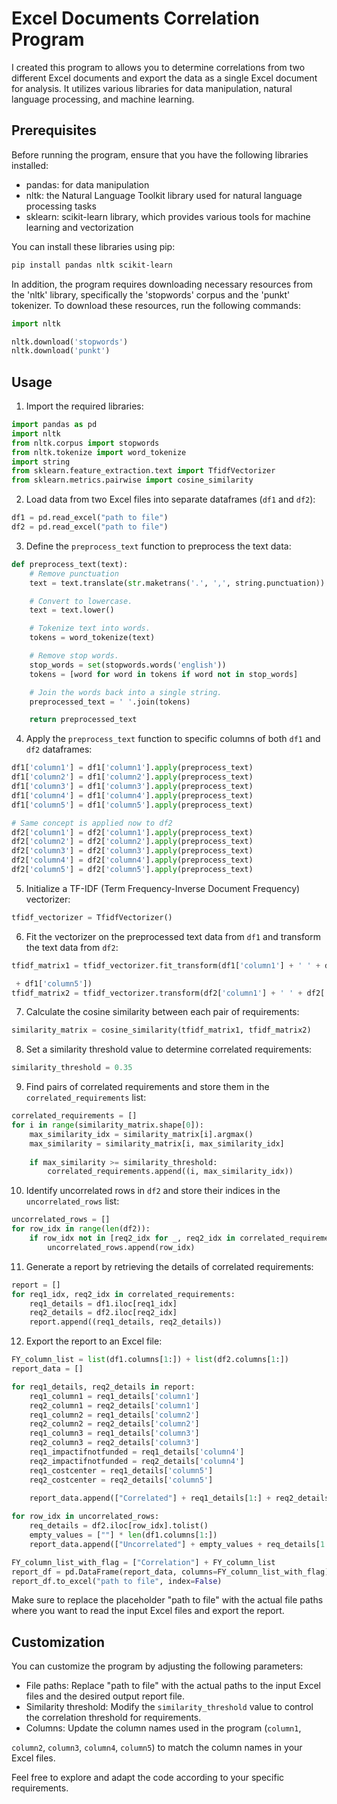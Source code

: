 # Excel Documents Correlation Program

I created this program to allows you to determine correlations from two different Excel documents and export the data as a single Excel document for analysis. It utilizes various libraries for data manipulation, natural language processing, and machine learning.

## Prerequisites

Before running the program, ensure that you have the following libraries installed:

- pandas: for data manipulation
- nltk: the Natural Language Toolkit library used for natural language processing tasks
- sklearn: scikit-learn library, which provides various tools for machine learning and vectorization

You can install these libraries using pip:

```bash
pip install pandas nltk scikit-learn
```

In addition, the program requires downloading necessary resources from the 'nltk' library, specifically the 'stopwords' corpus and the 'punkt' tokenizer. To download these resources, run the following commands:

```python
import nltk

nltk.download('stopwords')
nltk.download('punkt')
```

## Usage

1. Import the required libraries:

```python
import pandas as pd
import nltk
from nltk.corpus import stopwords
from nltk.tokenize import word_tokenize
import string
from sklearn.feature_extraction.text import TfidfVectorizer
from sklearn.metrics.pairwise import cosine_similarity
```

2. Load data from two Excel files into separate dataframes (`df1` and `df2`):

```python
df1 = pd.read_excel("path to file")
df2 = pd.read_excel("path to file")
```

3. Define the `preprocess_text` function to preprocess the text data:

```python
def preprocess_text(text):
    # Remove punctuation
    text = text.translate(str.maketrans('.', ',', string.punctuation))

    # Convert to lowercase.
    text = text.lower()

    # Tokenize text into words.
    tokens = word_tokenize(text)

    # Remove stop words.
    stop_words = set(stopwords.words('english'))
    tokens = [word for word in tokens if word not in stop_words]

    # Join the words back into a single string.
    preprocessed_text = ' '.join(tokens)

    return preprocessed_text
```

4. Apply the `preprocess_text` function to specific columns of both `df1` and `df2` dataframes:

```python
df1['column1'] = df1['column1'].apply(preprocess_text)
df1['column2'] = df1['column2'].apply(preprocess_text)
df1['column3'] = df1['column3'].apply(preprocess_text)
df1['column4'] = df1['column4'].apply(preprocess_text)
df1['column5'] = df1['column5'].apply(preprocess_text)

# Same concept is applied now to df2
df2['column1'] = df2['column1'].apply(preprocess_text)
df2['column2'] = df2['column2'].apply(preprocess_text)
df2['column3'] = df2['column3'].apply(preprocess_text)
df2['column4'] = df2['column4'].apply(preprocess_text)
df2['column5'] = df2['column5'].apply(preprocess_text)
```

5. Initialize a TF-IDF (Term Frequency-Inverse Document Frequency) vectorizer:

```python
tfidf_vectorizer = TfidfVectorizer()
```

6. Fit the vectorizer on the preprocessed text data from `df1` and transform the text data from `df2`:

```python
tfidf_matrix1 = tfidf_vectorizer.fit_transform(df1['column1'] + ' ' + df1['column2'] + ' ' + df1['column3'] + ' ' + df1['column4'] + ' '

 + df1['column5'])
tfidf_matrix2 = tfidf_vectorizer.transform(df2['column1'] + ' ' + df2['column2'] + ' ' + df2['column3'] + ' ' + df2['column4'] + ' ' + df2['column5'])
```

7. Calculate the cosine similarity between each pair of requirements:

```python
similarity_matrix = cosine_similarity(tfidf_matrix1, tfidf_matrix2)
```

8. Set a similarity threshold value to determine correlated requirements:

```python
similarity_threshold = 0.35
```

9. Find pairs of correlated requirements and store them in the `correlated_requirements` list:

```python
correlated_requirements = []
for i in range(similarity_matrix.shape[0]):
    max_similarity_idx = similarity_matrix[i].argmax()
    max_similarity = similarity_matrix[i, max_similarity_idx]
    
    if max_similarity >= similarity_threshold:
        correlated_requirements.append((i, max_similarity_idx))
```

10. Identify uncorrelated rows in `df2` and store their indices in the `uncorrelated_rows` list:

```python
uncorrelated_rows = []
for row_idx in range(len(df2)):
    if row_idx not in [req2_idx for _, req2_idx in correlated_requirements]:
        uncorrelated_rows.append(row_idx)
```

11. Generate a report by retrieving the details of correlated requirements:

```python
report = []
for req1_idx, req2_idx in correlated_requirements:
    req1_details = df1.iloc[req1_idx]
    req2_details = df2.iloc[req2_idx]
    report.append((req1_details, req2_details))
```

12. Export the report to an Excel file:

```python
FY_column_list = list(df1.columns[1:]) + list(df2.columns[1:])
report_data = []

for req1_details, req2_details in report:
    req1_column1 = req1_details['column1']
    req2_column1 = req2_details['column1']
    req1_column2 = req1_details['column2']
    req2_column2 = req2_details['column2']
    req1_column3 = req1_details['column3']
    req2_column3 = req2_details['column3']
    req1_impactifnotfunded = req1_details['column4']
    req2_impactifnotfunded = req2_details['column4']
    req1_costcenter = req1_details['column5']
    req2_costcenter = req2_details['column5']
 
    report_data.append(["Correlated"] + req1_details[1:] + req2_details[1:])

for row_idx in uncorrelated_rows:
    req_details = df2.iloc[row_idx].tolist()
    empty_values = [""] * len(df1.columns[1:])
    report_data.append(["Uncorrelated"] + empty_values + req_details[1:])

FY_column_list_with_flag = ["Correlation"] + FY_column_list
report_df = pd.DataFrame(report_data, columns=FY_column_list_with_flag)
report_df.to_excel("path to file", index=False)
```

Make sure to replace the placeholder "path to file" with the actual file paths where you want to read the input Excel files and export the report.

## Customization

You can customize the program by adjusting the following parameters:

- File paths: Replace "path to file" with the actual paths to the input Excel files and the desired output report file.
- Similarity threshold: Modify the `similarity_threshold` value to control the correlation threshold for requirements.
- Columns: Update the column names used in the program (`column1`,

 `column2`, `column3`, `column4`, `column5`) to match the column names in your Excel files.

Feel free to explore and adapt the code according to your specific requirements.

